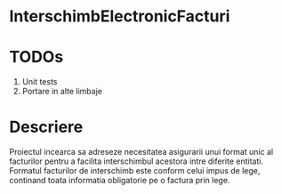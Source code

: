 InterschimbElectronicFacturi
============================

TODOs
=====

1. Unit tests
2. Portare in alte limbaje

Descriere
=========

Proiectul incearca sa adreseze necesitatea asigurarii unui format unic al
facturilor pentru a facilita interschimbul acestora intre diferite entitati.
Formatul facturilor de interschimb este conform celui impus de lege, continand
toata informatia obligatorie pe o factura prin lege.

